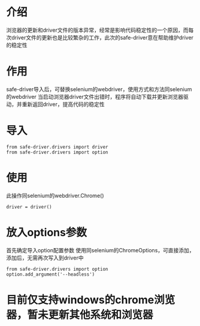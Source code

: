 # 介绍
浏览器的更新和driver文件的版本异常，经常是影响代码稳定性的一个原因，而每次driver文件的更新也是比较繁杂的工作，此次的safe-driver意在帮助维护driver的稳定性

# 作用
safe-driver导入后，可替换selenium的webdriver，使用方式和方法同selenium的webdriver
当启动浏览器driver文件出错时，程序将自动下载并更新浏览器驱动，并重新返回driver，提高代码的稳定性

# 导入
```pycon
from safe-driver.drivers import driver
from safe-driver.drivers import option
```
# 使用
此操作同selenium的webdriver.Chrome()
```pycon
driver = driver()
```

# 放入options参数
首先确定导入option配置参数
使用同selenium的ChromeOptions，可直接添加，添加后，无需再次写入到driver中
```pycon
from safe-driver.drivers import option
option.add_argument('--headless')
```

# 目前仅支持windows的chrome浏览器，暂未更新其他系统和浏览器